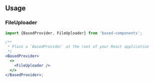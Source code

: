 ## Usage

### FileUploader

```jsx
import {BasedProvider, FileUploader} from 'based-components';

/**
 * Place a `BasedProvider` at the root of your React application
 */
<BasedProvider>
  <>
    <FileUploader />
  </>
</BasedProvider>;
```
